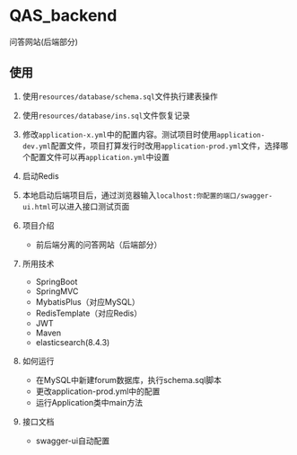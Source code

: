 # QAS_backend
问答网站(后端部分)


## 使用
1. 使用`resources/database/schema.sql`文件执行建表操作
2. 使用`resources/database/ins.sql`文件恢复记录
3. 修改`application-x.yml`中的配置内容。测试项目时使用`application-dev.yml`配置文件，项目打算发行时改用`application-prod.yml`文件，选择哪个配置文件可以再`application.yml`中设置
4. 启动Redis
5. 本地启动后端项目后，通过浏览器输入`localhost:你配置的端口/swagger-ui.html`可以进入接口测试页面



1. 项目介绍
    - 前后端分离的问答网站（后端部分）
2. 所用技术
    - SpringBoot
    - SpringMVC
    - MybatisPlus（对应MySQL）
    - RedisTemplate（对应Redis）
    - JWT
    - Maven
    - elasticsearch(8.4.3)
3. 如何运行
    - 在MySQL中新建forum数据库，执行schema.sql脚本
    - 更改application-prod.yml中的配置
    - 运行Application类中main方法
4. 接口文档
    - swagger-ui自动配置